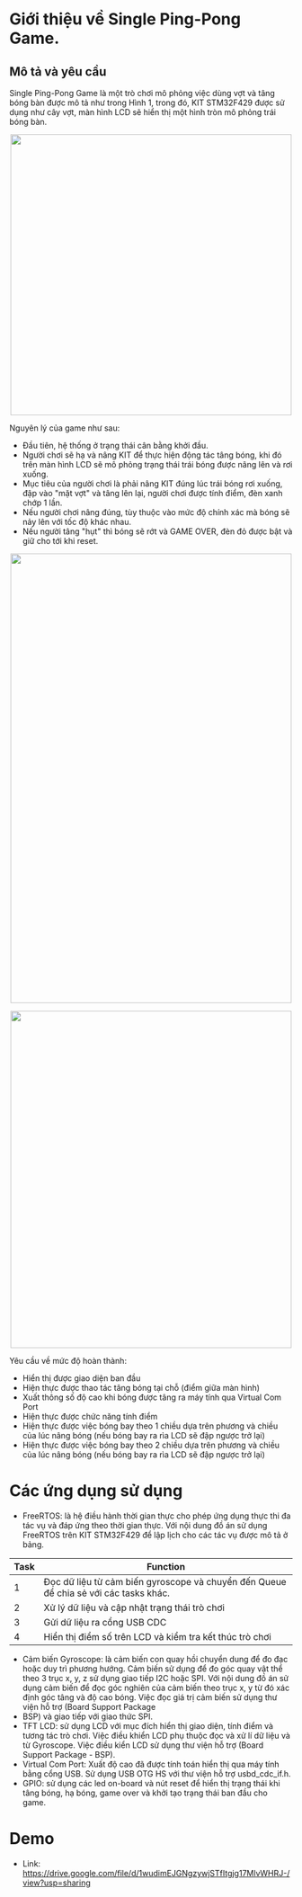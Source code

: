 #	Giới thiệu về Single Ping-Pong Game. 
##	Mô tả và yêu cầu
 Single Ping-Pong Game là một trò chơi mô phỏng việc dùng vợt và tâng bóng bàn được mô tả như trong Hình 1, trong đó, KIT STM32F429 được sử dụng như cây vợt, màn hình LCD sẽ hiển thị một hình tròn mô phỏng trái bóng bàn.

<p align="center">
  <img src="https://github.com/DangUIT/CE224_Project/assets/110042317/45e34b8b-28ff-493b-af34-c3842246a700" width="500" height="500"/>
</p>


Nguyên lý của game như sau:
-	Đầu tiên, hệ thống ở trạng thái cân bằng khởi đầu.
-	Người chơi sẽ hạ và nâng KIT để thực hiện động tác tâng bóng, khi đó trên màn hình LCD sẽ mô phỏng trạng thái trái bóng được nâng lên và rơi xuống.
-	Mục tiêu của người chơi là phải nâng KIT đúng lúc trái bóng rơi xuống, đập vào "mặt vợt" và tâng lên lại, người chơi được tính điểm, đèn xanh chớp 1 lần.
-	Nếu người chơi nâng đúng, tùy thuộc vào mức độ chính xác mà bóng sẽ nảy lên với tốc độ khác nhau.
-	Nếu người tâng "hụt" thì bóng sẽ rớt và GAME OVER, đèn đỏ được bật và giữ cho tới khi reset.

 <p align="center">
  <img src="https://github.com/DangUIT/CE224_Project/assets/110042317/871252b4-75f1-4fc7-9f0c-d723c7ba66e1" width="500" height="800"/>
</p>

 <p align="center">
  <img src="https://github.com/DangUIT/CE224_Project/assets/110042317/7653281b-e346-4dfc-b166-6464c60112a6" width="500" height="600"/>
</p>

Yêu cầu về mức độ hoàn thành:
- Hiển thị được giao diện ban đầu	
- Hiện thực được thao tác tâng bóng tại chỗ (điểm giữa màn hình)	
- Xuất thông số độ cao khi bóng được tâng ra máy tính qua Virtual Com Port	
- Hiện thực được chức năng tính điểm	
- Hiện thực được việc bóng bay theo 1 chiều dựa trên phương và chiều của lúc nâng bóng (nếu bóng bay ra rìa LCD sẽ đập ngược trở lại)	
- Hiện thực được việc bóng bay theo 2 chiều dựa trên phương và chiều của lúc nâng bóng (nếu bóng bay ra rìa LCD sẽ đập ngược trở lại)	


#	Các ứng dụng sử dụng
- FreeRTOS: là hệ điều hành thời gian thực cho phép ứng dụng thực thi đa tác vụ
và đáp ứng theo thời gian thực. Với nội dung đồ án sử dụng FreeRTOS trên KIT
STM32F429 để lập lịch cho các tác vụ được mô tả ở bảng.


| Task          | Function      | 
| ------------- | ------------- | 
| 1             | Đọc dữ liệu từ cảm biến gyroscope và chuyển đến Queue để chia sẻ với các tasks khác.         |
| 2             | Xử lý dữ liệu và cập nhật trạng thái trò chơi         | 
| 3             | Gửi dữ liệu ra cổng USB CDC         | 
| 4             | Hiển thị điểm số trên LCD và kiểm tra kết thúc trò chơi         | 


- Cảm biến Gyroscope: là cảm biến con quay hồi chuyển dung để đo đạc hoặc
duy trì phương hướng. Cảm biến sử dụng để đo góc quay vật thể theo 3 trục x,
y, z sử dụng giao tiếp I2C hoặc SPI. Với nội dung đồ án sử dụng cảm biến để
đọc góc nghiên của cảm biến theo trục x, y từ đó xác định góc tâng và độ cao
bóng. Việc đọc giá trị cảm biến sử dụng thư viện hỗ trợ (Board Support Package
- BSP) và giao tiếp với giao thức SPI.
- TFT LCD: sử dụng LCD với mục đích hiển thị giao diện, tính điểm và tương
tác trò chơi. Việc điều khiển LCD phụ thuộc đọc và xử lí dữ liệu và từ Gyroscope.
Việc điều kiển LCD sử dụng thư viện hỗ trợ (Board Support Package - BSP).
- Virtual Com Port: Xuất độ cao đã được tính toán hiển thị qua máy tính bằng
cổng USB. Sử dụng USB OTG HS với thư viện hỗ trợ usbd_cdc_if.h.
- GPIO: sử dụng các led on-board và nút reset để hiển thị trạng thái khi tâng bóng,
hạ bóng, game over và khởi tạo trạng thái ban đầu cho game. 






# Demo
- Link: https://drive.google.com/file/d/1wudimEJGNgzywjSTfItgjg17MlvWHRJ-/view?usp=sharing
